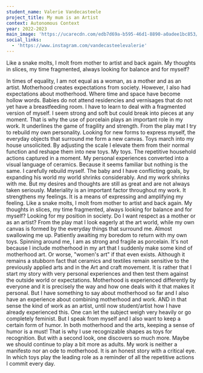 ```yaml
---
student_name: Valerie Vandecasteele
project_title: My mum is an Artist
context: Autonomous Context
year: 2022-2023
main_image: 'https://ucarecdn.com/edb7d69a-b595-46d1-8890-a0adee1bc853/'
social_links:
  - 'https://www.instagram.com/vandecasteelevalerie'
---
```

Like a snake molts, I molt from mother to artist and back again. My thoughts in slices, my time fragmented, always looking for balance and for myself?

In times of equality, I am not equal as a woman, as a mother and as an artist. Motherhood creates expectations from society. However, I also had expectations about motherhood. Where time and space have become hollow words. Babies do not attend residencies and vernisages that do not yet have a breastfeeding room. I have to learn to deal with a fragmented version of myself. I seem strong and soft but could break into pieces at any moment. That is why the use of porcelain plays an important role in my work. It underlines the game of fragility and strength. From the play mat I try to rebuild my own personality. Looking for new forms to express myself, the everyday objects that surround me form a new canvas. Toys march into my house unsolicited. By adjusting the scale I elevate them from their normal function and reshape them into new toys. My toys. The repetitive household actions captured in a moment. My personal experiences converted into a visual language of ceramics. Because it seems familiar but nothing is the same. I carefully rebuild myself. The baby and I have conflicting goals, by expanding his world my world shrinks considerably. And my work shrinks with me. But my desires and thoughts are still as great and are not always taken seriously. Materiality is an important factor throughout my work. It strengthens my feelings. It is a means of expressing and amplifying my feeling. Like a snake molts, I molt from mother to artist and back again. My thoughts in slices, my time fragmented, always looking for balance and for myself? Looking for my position in society. Do I want respect as a mother or as an artist? From the play mat I look eagerly at the art world, while my own canvas is formed by the everyday things that surround me. Almost swallowing me up. Patiently awaiting my boredom to return with my own toys. Spinning around me, I am as strong and fragile as porcelain. It's not because I include motherhood in my art that I suddenly make some kind of motherhood art. Or worse, "women's art" if that even exists. Although it remains a stubborn fact that ceramics and textiles remain sensitive to the previously applied arts and in the Art and craft movement. It is rather that I start my story with very personal experiences and then test them against the outside world or expectations. Motherhood is experienced differently by everyone and it is precisely the way and how one deals with it that makes it personal. But I have something to say about motherhood so far and I also have an experience about combining motherhood and work. AND in that sense the kind of work as an artist, until now student/artist how I have already experienced this. One can let the subject weigh very heavily or go completely feminist. But I speak from myself and I also want to keep a certain form of humor. In both motherhood and the arts, keeping a sense of humor is a must! That is why I use recognizable shapes as toys for recognition. But with a second look, one discovers so much more. Maybe we should continue to play a bit more as adults. My work is neither a manifesto nor an ode to motherhood. It is an honest story with a critical eye. In which toys play the leading role as a reminder of all the repetitive actions I commit every day.
